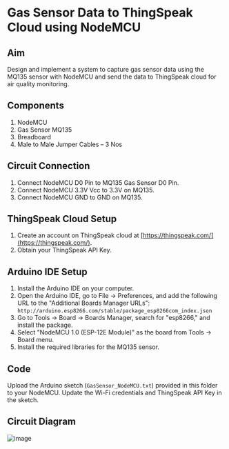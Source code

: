 # Gas Sensor Data to ThingSpeak Cloud using NodeMCU

## Aim
Design and implement a system to capture gas sensor data using the MQ135 sensor with NodeMCU and send the data to ThingSpeak cloud for air quality monitoring.

## Components
1. NodeMCU
2. Gas Sensor MQ135
3. Breadboard
4. Male to Male Jumper Cables – 3 Nos

## Circuit Connection
1. Connect NodeMCU D0 Pin to MQ135 Gas Sensor D0 Pin.
2. Connect NodeMCU 3.3V Vcc to 3.3V on MQ135.
3. Connect NodeMCU GND to GND on MQ135.

## ThingSpeak Cloud Setup
1. Create an account on ThingSpeak cloud at [https://thingspeak.com/](https://thingspeak.com/).
2. Obtain your ThingSpeak API Key.

## Arduino IDE Setup
1. Install the Arduino IDE on your computer.
2. Open the Arduino IDE, go to File -> Preferences, and add the following URL to the "Additional Boards Manager URLs": `http://arduino.esp8266.com/stable/package_esp8266com_index.json`
3. Go to Tools -> Board -> Boards Manager, search for "esp8266," and install the package.
4. Select "NodeMCU 1.0 (ESP-12E Module)" as the board from Tools -> Board menu.
5. Install the required libraries for the MQ135 sensor.

## Code
Upload the Arduino sketch (`GasSensor_NodeMCU.txt`) provided in this folder to your NodeMCU. Update the Wi-Fi credentials and ThingSpeak API Key in the sketch.

## Circuit Diagram
![image](https://github.com/sohansai/internet-of-things/assets/76840110/dacbe720-7847-4e51-bd28-29e9ac70a475)


